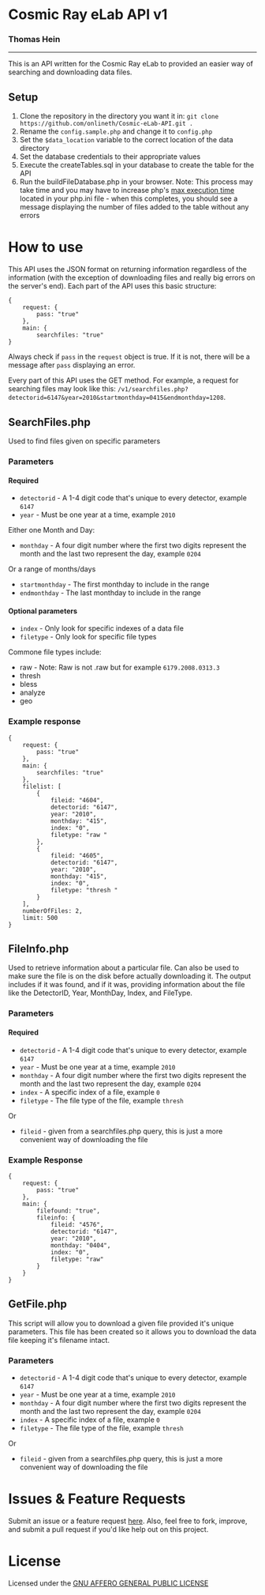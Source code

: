 # Cosmic Ray eLab API v1
### Thomas Hein

---

This is an API written for the Cosmic Ray eLab to provided an easier way of searching and downloading data files.

## Setup

1. Clone the repository in the directory you want it in: `git clone https://github.com/onlineth/Cosmic-eLab-API.git .`
1. Rename the `config.sample.php` and change it to `config.php`
1. Set the `$data_location` variable to the correct location of the data directory
1. Set the database credentials to their appropriate values
1. Execute the createTables.sql in your database to create the table for the API
1. Run the buildFileDatabase.php in your browser. Note: This process may take time and you may have to increase php's [max execution time](https://php.net/manual/en/info.configuration.php#ini.max-execution-time) located in your php.ini file - when this completes, you should see a message displaying the number of files added to the table without any errors

# How to use

This API uses the JSON format on returning information regardless of the information (with the exception of downloading files and really big errors on the server's end). Each part of the API uses this basic structure:

```
{
	request: {
		pass: "true"
	},
	main: {
		searchfiles: "true"
}
```

Always check if `pass` in the `request` object is true. If it is not, there will be a message after `pass` displaying an error.

Every part of this API uses the GET method. For example, a request for searching files may look like this: `/v1/searchfiles.php?detectorid=6147&year=2010&startmonthday=0415&endmonthday=1208`.

## SearchFiles.php

Used to find files given on specific parameters

### Parameters

#### Required

- `detectorid` - A 1-4 digit code that's unique to every detector, example `6147`
- `year` - Must be one year at a time, example `2010`

Either one Month and Day:

- `monthday` - A four digit number where the first two digits represent the month and the last two represent the day, example `0204`

Or a range of months/days

- `startmonthday` - The first monthday to include in the range
- `endmonthday` - The last monthday to include in the range

#### Optional parameters

- `index` - Only look for specific indexes of a data file
- `filetype` - Only look for specific file types

Commone file types include:

- raw - Note: Raw is not .raw but for example `6179.2008.0313.3`
- thresh
- bless
- analyze
- geo

### Example response

```
{
	request: {
		pass: "true"
	},
	main: {
		searchfiles: "true"
	},
	filelist: [
		{
			fileid: "4604",
			detectorid: "6147",
			year: "2010",
			monthday: "415",
			index: "0",
			filetype: "raw "
		},
		{
			fileid: "4605",
			detectorid: "6147",
			year: "2010",
			monthday: "415",
			index: "0",
			filetype: "thresh "
		}
	],
	numberOfFiles: 2,
	limit: 500
}
```

## FileInfo.php

Used to retrieve information about a particular file. Can also be used to make sure the file is on the disk before actually downloading it. The output includes if it was found, and if it was, providing information about the file like the DetectorID, Year, MonthDay, Index, and FileType.

### Parameters

#### Required

- `detectorid` - A 1-4 digit code that's unique to every detector, example `6147`
- `year` - Must be one year at a time, example `2010`
- `monthday` - A four digit number where the first two digits represent the month and the last two represent the day, example `0204`
- `index` - A specific index of a file, example `0`
- `filetype` - The file type of the file, example `thresh`

Or

- `fileid` - given from a searchfiles.php query, this is just a more convenient way of downloading the file

### Example Response

```
{
	request: {
		pass: "true"
	},
	main: {
		filefound: "true",
		fileinfo: {
			fileid: "4576",
			detectorid: "6147",
			year: "2010",
			monthday: "0404",
			index: "0",
			filetype: "raw"
		}
	}
}
```

## GetFile.php

This script will allow you to download a given file provided it's unique parameters. This file has been created so it allows you to download the data file keeping it's filename intact.

### Parameters

- `detectorid` - A 1-4 digit code that's unique to every detector, example `6147`
- `year` - Must be one year at a time, example `2010`
- `monthday` - A four digit number where the first two digits represent the month and the last two represent the day, example `0204`
- `index` - A specific index of a file, example `0`
- `filetype` - The file type of the file, example `thresh`

Or

- `fileid` - given from a searchfiles.php query, this is just a more convenient way of downloading the file

# Issues & Feature Requests

Submit an issue or a feature request [here](https://github.com/onlineth/Cosmic-eLab-API/issues). Also, feel free to fork, improve, and submit a pull request if you'd like help out on this project.

# License

Licensed under the [GNU AFFERO GENERAL PUBLIC LICENSE](https://github.com/onlineth/Cosmic-eLab-API/blob/master/LICENSE)
